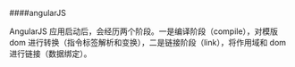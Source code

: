 ####angularJS

AngularJS 应用启动后，会经历两个阶段。一是编译阶段（compile），对模版 dom 进行转换（指令标签解析和变换），二是链接阶段（link），将作用域和 dom 进行链接（数据绑定）。